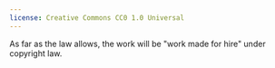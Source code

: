 ```yaml
---
license: Creative Commons CC0 1.0 Universal
---
```


As far as the law allows, the work will be "work made for hire" under copyright law.
